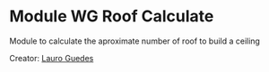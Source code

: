 Module WG Roof Calculate
=====================

Module to calculate the aproximate number of roof to build a ceiling

Creator: [Lauro Guedes](http://leowgweb.com/)